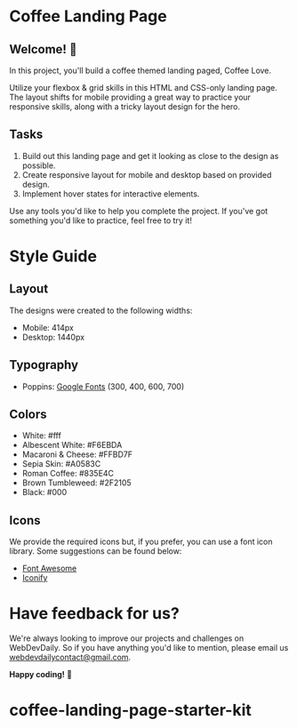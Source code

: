 # Coffee Landing Page

## Welcome! 👋

In this project, you'll build a coffee themed landing paged, Coffee Love.

Utilize your flexbox & grid skills in this HTML and CSS-only landing page. The layout shifts for mobile providing a great way to practice your responsive skills, along with a tricky layout design for the hero.

## Tasks

1. Build out this landing page and get it looking as close to the design as possible.
2. Create responsive layout for mobile and desktop based on provided design.
3. Implement hover states for interactive elements.

Use any tools you'd like to help you complete the project. If you've got something you'd like to practice, feel free to try it!

# Style Guide

## Layout

The designs were created to the following widths:

- Mobile: 414px
- Desktop: 1440px

## Typography

- Poppins: [Google Fonts](https://fonts.google.com/specimen/Poppins) (300, 400, 600, 700)

## Colors

- White: #fff
- Albescent White: #F6EBDA
- Macaroni & Cheese: #FFBD7F
- Sepia Skin: #A0583C
- Roman Coffee: #835E4C
- Brown Tumbleweed: #2F2105
- Black: #000

## Icons

We provide the required icons but, if you prefer, you can use a font icon library. Some suggestions can be found below:

- [Font Awesome](https://fontawesome.com)
- [Iconify](https://iconify.design/)

# Have feedback for us?

We're always looking to improve our projects and challenges on WebDevDaily. So if you have anything you'd like to mention, please email us webdevdailycontact@gmail.com.

**Happy coding!** 🚀
# coffee-landing-page-starter-kit
